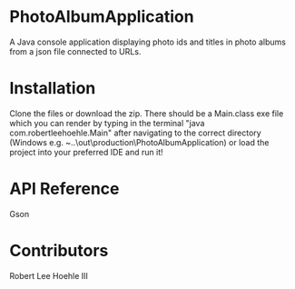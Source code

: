 # PhotoAlbumApplication
A Java console application displaying photo ids and titles in photo albums from a json file connected to URLs.

# Installation
  Clone the files or download the zip.  There should be a Main.class exe file which you can render by typing in the terminal "java com.robertleehoehle.Main" after navigating to the correct directory (Windows e.g. ~\..\out\production\PhotoAlbumApplication) or load the project into your preferred IDE and run it!

# API Reference
  Gson

# Contributors
  Robert Lee Hoehle III
